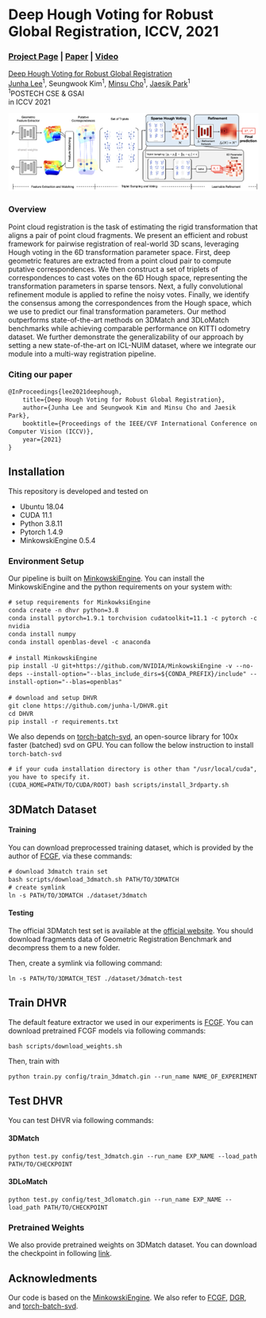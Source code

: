 # Deep Hough Voting for Robust Global Registration, ICCV, 2021
### [Project Page](https://cvlab.postech.ac.kr/research/DHVR/) | [Paper](https://arxiv.org/abs/2109.04310) | [Video](https://youtu.be/lPv5kKQGxZQ)

[Deep Hough Voting for Robust Global Registration](https://cvlab.postech.ac.kr/research/DHVR/)  
 [Junha Lee](https://junha-l.github.io)<sup>1</sup>,
 Seungwook Kim<sup>1</sup>,
 [Minsu Cho](http://tancik.com/)<sup>1</sup>,
 [Jaesik Park](http://jonbarron.info/)<sup>1</sup><br>
 <sup>1</sup>POSTECH CSE & GSAI<br>
in ICCV 2021 

<div style="text-align:center">
<img src="assets/pipeline.png" alt="An Overview of the proposed pipeline"/>
</div>

### Overview

Point cloud registration is the task of estimating the rigid transformation that aligns a pair of point cloud fragments. We present an efficient and robust framework for pairwise registration of real-world 3D scans, leveraging Hough voting in the 6D transformation parameter space. First, deep geometric features are extracted from a point cloud pair to compute putative correspondences. We then construct a set of triplets of correspondences to cast votes on the 6D Hough space, representing the transformation parameters in sparse tensors. Next, a fully convolutional refinement module is applied to refine the noisy votes. Finally, we identify the consensus among the correspondences from the Hough space, which we use to predict our final transformation parameters. Our method outperforms state-of-the-art methods on 3DMatch and 3DLoMatch benchmarks while achieving comparable performance on KITTI odometry dataset. We further demonstrate the generalizability of our approach by setting a new state-of-the-art on ICL-NUIM dataset, where we integrate our module into a multi-way registration pipeline.

### Citing our paper

```
@InProceedings{lee2021deephough, 
    title={Deep Hough Voting for Robust Global Registration},
    author={Junha Lee and Seungwook Kim and Minsu Cho and Jaesik Park},
    booktitle={Proceedings of the IEEE/CVF International Conference on Computer Vision (ICCV)},
    year={2021}
}
```

## Installation

This repository is developed and tested on 

- Ubuntu 18.04
- CUDA 11.1
- Python 3.8.11
- Pytorch 1.4.9
- MinkowskiEngine 0.5.4


### Environment Setup

Our pipeline is built on [MinkowskiEngine](https://github.com/NVIDIA/MinkowskiEngine).
You can install the MinkowskiEngine and the python requirements on your system with:

```
# setup requirements for MinkowksiEngine
conda create -n dhvr python=3.8
conda install pytorch=1.9.1 torchvision cudatoolkit=11.1 -c pytorch -c nvidia
conda install numpy
conda install openblas-devel -c anaconda

# install MinkowskiEngine
pip install -U git+https://github.com/NVIDIA/MinkowskiEngine -v --no-deps --install-option="--blas_include_dirs=${CONDA_PREFIX}/include" --install-option="--blas=openblas"

# download and setup DHVR
git clone https://github.com/junha-l/DHVR.git
cd DHVR
pip install -r requirements.txt
```

We also depends on [torch-batch-svd](https://github.com/KinglittleQ/torch-batch-svd), an open-source library for 100x faster (batched) svd on GPU.
You can follow the below instruction to install `torch-batch-svd`
```
# if your cuda installation directory is other than "/usr/local/cuda", you have to specify it.
(CUDA_HOME=PATH/TO/CUDA/ROOT) bash scripts/install_3rdparty.sh
```

## 3DMatch Dataset

#### Training

You can download preprocessed training dataset, which is provided by the author of [FCGF](https://github.com/chrischoy/FCGF), via these commands:
```
# download 3dmatch train set 
bash scripts/download_3dmatch.sh PATH/TO/3DMATCH
# create symlink
ln -s PATH/TO/3DMATCH ./dataset/3dmatch
```

#### Testing

The official 3DMatch test set is available at the [official website](https://3dmatch.cs.princeton.edu/).
You should download fragments data of Geometric Registration Benchmark and decompress them to a new folder.

Then, create a symlink via following command:
```
ln -s PATH/TO/3DMATCH_TEST ./dataset/3dmatch-test
```

## Train DHVR

The default feature extractor we used in our experiments is [FCGF](https://github.com/chrischoy/FCGF). You can download pretrained FCGF models via following commands:

```
bash scripts/download_weights.sh
```

Then, train with 
```
python train.py config/train_3dmatch.gin --run_name NAME_OF_EXPERIMENT
```

## Test DHVR

You can test DHVR via following commands:

#### 3DMatch
```
python test.py config/test_3dmatch.gin --run_name EXP_NAME --load_path PATH/TO/CHECKPOINT
```

#### 3DLoMatch
```
python test.py config/test_3dlomatch.gin --run_name EXP_NAME --load_path PATH/TO/CHECKPOINT
```

### Pretrained Weights
We also provide pretrained weights on 3DMatch dataset. You can download the checkpoint in following [link](https://drive.google.com/file/d/1f9EKcCCTCs5KJrEccmB08P6a-N-6NnlC/view?usp=sharing).

## Acknowledments

Our code is based on the [MinkowskiEngine](https://github.com/NVIDIA/MinkowskiEngine). We also refer to [FCGF](https://github.com/chrischoy/FCGF), [DGR](https://github.com/chrischoy/DeepGlobalRegistration), and [torch-batch-svd](https://github.com/KinglittleQ/torch-batch-svd).
